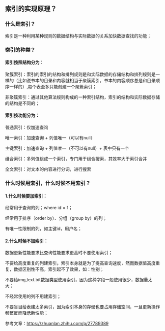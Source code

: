 ## 索引的实现原理？
### 什么是索引？
索引是一种利用某种规则的数据结构与实际数据的关系加快数据查找的功能；
### 索引的种类？
#### 索引按照结构分为：
聚簇索引：索引的索引的结构和排列规则是和实际数据的存储结构和排列规则是一样的（比如说书本的目录和内容就相当于聚簇索引，书本的内容顺序总是和目录顺序一样的）,每个表至多只能创建一个聚簇索引；

非聚簇索引：通过其他算法规则构成的一种索引结构，索引的结构和实际数据存储的结构是不同的；
#### 索引按功能分为：
普通索引：仅加速查询

唯一索引：加速查询 + 列值唯一（可以有null）

主键索引：加速查询 + 列值唯一（不可以有null）+ 表中只有一个

组合索引：多列值组成一个索引，专门用于组合搜索，其效率大于索引合并

全文索引：对文本的内容进行分词，进行搜索

### 什么时候用索引，什么时候不用索引？
#### 1.什么时候要加索引：
经常用于查询的列；where id = 1；

经常用于排序（order by）、分组（group by）的列；

有唯一性限制的列，如主键id，用户名；
#### 2.什么时候不加索引：
数据更新性能要求比查询性能要求更高时不要使用索引；

不要给高度重复的列建索引，索引本身就是为了提高查询速度，然而数据值高度重复，数据区别性不高，索引起不了效果，如：性别；

不要给img,text.bit数据类型使用索引，因为这种字段一般使用很少，数据量太大；

不经常使用的列不用建索引；

不要盲目给表建太多索引，因为索引本身的存储也要占用存储空间，一旦更新操作频繁反而降低新性能；

参考文章：https://zhuanlan.zhihu.com/p/27789389
